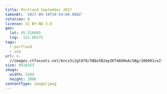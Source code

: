 ```yaml
---
title: Portland September 2017
takenAt: '2017-09-19T19:54:00.000Z'
rotation: 0
license: CC BY-ND 3.0
geo:
  lat: 45.516005
  lng: -122.66575
tags:
  - portland
  - usa
url: >-
  //images.ctfassets.net/bncv3c2gt878/5BQx5B2epZKT4AO8eAc5Bg/106091ce27b9874e91e047a8a94768bc/portland-september-2017_37287252212_o
size: 9418353
image:
  width: 5344
  height: 3006
contentType: image/jpeg
---
```


